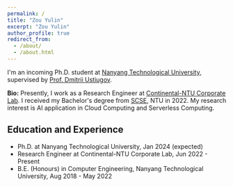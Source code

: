 ```yaml
---
permalink: /
title: "Zou Yulin"
excerpt: "Zou Yulin"
author_profile: true
redirect_from:
  - /about/
  - /about.html
---
```


I'm an incoming Ph.D. student at [Nanyang Technological University](https://www.ntu.edu.sg), supervised by [Prof. Dmitrii Ustiugov](https://ustiugov.github.io/). 

**Bio:** Presently, I work as a Research Engineer at [Continental-NTU Corporate Lab](https://www.ntu.edu.sg/continental-ntu). I received my Bachelor's degree from [SCSE](https://www.ntu.edu.sg/scse), NTU in 2022. My research interest is AI application in Cloud Computing and Serverless Computing.


Education and Experience
-----

* Ph.D. at Nanyang Technological University, Jan 2024 (expected)
* Research Engineer at Continental-NTU Corporate Lab, Jun 2022 - Present
* B.E. (Honours) in Computer Engineering, Nanyang Technological University, Aug 2018 - May 2022
